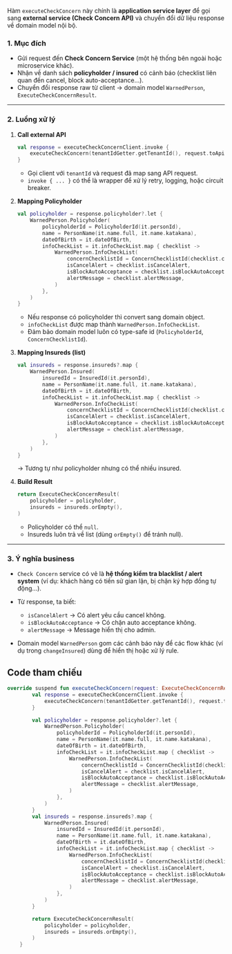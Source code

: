Hàm `executeCheckConcern` này chính là **application service layer** để gọi sang **external service (Check Concern API)** và chuyển đổi dữ liệu response về domain model nội bộ.

### 1. **Mục đích**

* Gửi request đến **Check Concern Service** (một hệ thống bên ngoài hoặc microservice khác).
* Nhận về danh sách **policyholder / insured** có cảnh báo (checklist liên quan đến cancel, block auto-acceptance…).
* Chuyển đổi response raw từ client → domain model `WarnedPerson`, `ExecuteCheckConcernResult`.

---

### 2. **Luồng xử lý**

1. **Call external API**

   ```kotlin
   val response = executeCheckConcernClient.invoke {
       executeCheckConcern(tenantIdGetter.getTenantId(), request.toApiRequest())
   }
   ```

    * Gọi client với `tenantId` và request đã map sang API request.
    * `invoke { ... }` có thể là wrapper để xử lý retry, logging, hoặc circuit breaker.

2. **Mapping Policyholder**

   ```kotlin
   val policyholder = response.policyholder?.let {
       WarnedPerson.Policyholder(
           policyholderId = PolicyholderId(it.personId),
           name = PersonName(it.name.full, it.name.katakana),
           dateOfBirth = it.dateOfBirth,
           infoCheckList = it.infoCheckList.map { checklist ->
               WarnedPerson.InfoCheckList(
                   concernChecklistId = ConcernChecklistId(checklist.concernCheckListId),
                   isCancelAlert = checklist.isCancelAlert,
                   isBlockAutoAcceptance = checklist.isBlockAutoAcceptance,
                   alertMessage = checklist.alertMessage,
               )
           },
       )
   }
   ```

    * Nếu response có policyholder thì convert sang domain object.
    * `infoCheckList` được map thành `WarnedPerson.InfoCheckList`.
    * Đảm bảo domain model luôn có type-safe id (`PolicyholderId`, `ConcernChecklistId`).

3. **Mapping Insureds (list)**

   ```kotlin
   val insureds = response.insureds?.map {
       WarnedPerson.Insured(
           insuredId = InsuredId(it.personId),
           name = PersonName(it.name.full, it.name.katakana),
           dateOfBirth = it.dateOfBirth,
           infoCheckList = it.infoCheckList.map { checklist ->
               WarnedPerson.InfoCheckList(
                   concernChecklistId = ConcernChecklistId(checklist.concernCheckListId),
                   isCancelAlert = checklist.isCancelAlert,
                   isBlockAutoAcceptance = checklist.isBlockAutoAcceptance,
                   alertMessage = checklist.alertMessage,
               )
           },
       )
   }
   ```

   → Tương tự như policyholder nhưng có thể nhiều insured.

4. **Build Result**

   ```kotlin
   return ExecuteCheckConcernResult(
       policyholder = policyholder,
       insureds = insureds.orEmpty(),
   )
   ```

    * Policyholder có thể `null`.
    * Insureds luôn trả về list (dùng `orEmpty()` để tránh null).

---

### 3. **Ý nghĩa business**

* `Check Concern` service có vẻ là **hệ thống kiểm tra blacklist / alert system** (ví dụ: khách hàng có tiền sử gian lận, bị chặn ký hợp đồng tự động…).

* Từ response, ta biết:

    * `isCancelAlert` → Có alert yêu cầu cancel không.
    * `isBlockAutoAcceptance` → Có chặn auto acceptance không.
    * `alertMessage` → Message hiển thị cho admin.

* Domain model `WarnedPerson` gom các cảnh báo này để các flow khác (ví dụ trong `changeInsured`) dùng để hiển thị hoặc xử lý rule.

## Code tham chiếu
```kotlin
override suspend fun executeCheckConcern(request: ExecuteCheckConcernRequest): ExecuteCheckConcernResult {
        val response = executeCheckConcernClient.invoke {
            executeCheckConcern(tenantIdGetter.getTenantId(), request.toApiRequest())
        }

        val policyholder = response.policyholder?.let {
            WarnedPerson.Policyholder(
                policyholderId = PolicyholderId(it.personId),
                name = PersonName(it.name.full, it.name.katakana),
                dateOfBirth = it.dateOfBirth,
                infoCheckList = it.infoCheckList.map { checklist ->
                    WarnedPerson.InfoCheckList(
                        concernChecklistId = ConcernChecklistId(checklist.concernCheckListId),
                        isCancelAlert = checklist.isCancelAlert,
                        isBlockAutoAcceptance = checklist.isBlockAutoAcceptance,
                        alertMessage = checklist.alertMessage,
                    )
                },
            )
        }
        val insureds = response.insureds?.map {
            WarnedPerson.Insured(
                insuredId = InsuredId(it.personId),
                name = PersonName(it.name.full, it.name.katakana),
                dateOfBirth = it.dateOfBirth,
                infoCheckList = it.infoCheckList.map { checklist ->
                    WarnedPerson.InfoCheckList(
                        concernChecklistId = ConcernChecklistId(checklist.concernCheckListId),
                        isCancelAlert = checklist.isCancelAlert,
                        isBlockAutoAcceptance = checklist.isBlockAutoAcceptance,
                        alertMessage = checklist.alertMessage,
                    )
                },
            )
        }

        return ExecuteCheckConcernResult(
            policyholder = policyholder,
            insureds = insureds.orEmpty(),
        )
    }
```